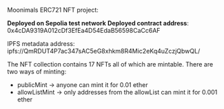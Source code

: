 Moonimals ERC721 NFT project:

**Deployed on Sepolia test network**
**Deployed contract address**: 0x4cDA9319A012cDf3EfEa4D54EdaB56598CaCc6AF

IPFS metadata address: ipfs://QmRDUT4P7ac347sAC5eG8xhkm8R4Mic2eKq4uZczjQbwQL/

The NFT collection contains 17 NFTs all of which are mintable. There are two ways of minting:
- publicMint -> anyone can mint it for 0.01 ether
- allowListMint -> only addresses from the allowList can mint it for 0.001 ether